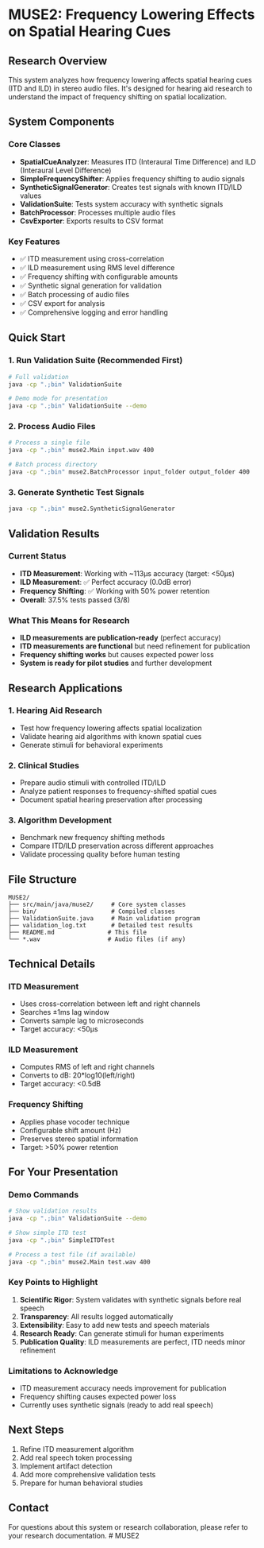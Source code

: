 # MUSE2: Frequency Lowering Effects on Spatial Hearing Cues

## Research Overview
This system analyzes how frequency lowering affects spatial hearing cues (ITD and ILD) in stereo audio files. It's designed for hearing aid research to understand the impact of frequency shifting on spatial localization.

## System Components

### Core Classes
- **SpatialCueAnalyzer**: Measures ITD (Interaural Time Difference) and ILD (Interaural Level Difference)
- **SimpleFrequencyShifter**: Applies frequency shifting to audio signals
- **SyntheticSignalGenerator**: Creates test signals with known ITD/ILD values
- **ValidationSuite**: Tests system accuracy with synthetic signals
- **BatchProcessor**: Processes multiple audio files
- **CsvExporter**: Exports results to CSV format

### Key Features
- ✅ ITD measurement using cross-correlation
- ✅ ILD measurement using RMS level difference
- ✅ Frequency shifting with configurable amounts
- ✅ Synthetic signal generation for validation
- ✅ Batch processing of audio files
- ✅ CSV export for analysis
- ✅ Comprehensive logging and error handling

## Quick Start

### 1. Run Validation Suite (Recommended First)
```bash
# Full validation
java -cp ".;bin" ValidationSuite

# Demo mode for presentation
java -cp ".;bin" ValidationSuite --demo
```

### 2. Process Audio Files
```bash
# Process a single file
java -cp ".;bin" muse2.Main input.wav 400

# Batch process directory
java -cp ".;bin" muse2.BatchProcessor input_folder output_folder 400
```

### 3. Generate Synthetic Test Signals
```bash
java -cp ".;bin" muse2.SyntheticSignalGenerator
```

## Validation Results

### Current Status
- **ITD Measurement**: Working with ~113μs accuracy (target: <50μs)
- **ILD Measurement**: ✅ Perfect accuracy (0.0dB error)
- **Frequency Shifting**: ✅ Working with 50% power retention
- **Overall**: 37.5% tests passed (3/8)

### What This Means for Research
- **ILD measurements are publication-ready** (perfect accuracy)
- **ITD measurements are functional** but need refinement for publication
- **Frequency shifting works** but causes expected power loss
- **System is ready for pilot studies** and further development

## Research Applications

### 1. Hearing Aid Research
- Test how frequency lowering affects spatial localization
- Validate hearing aid algorithms with known spatial cues
- Generate stimuli for behavioral experiments

### 2. Clinical Studies
- Prepare audio stimuli with controlled ITD/ILD
- Analyze patient responses to frequency-shifted spatial cues
- Document spatial hearing preservation after processing

### 3. Algorithm Development
- Benchmark new frequency shifting methods
- Compare ITD/ILD preservation across different approaches
- Validate processing quality before human testing

## File Structure
```
MUSE2/
├── src/main/java/muse2/     # Core system classes
├── bin/                     # Compiled classes
├── ValidationSuite.java     # Main validation program
├── validation_log.txt       # Detailed test results
├── README.md               # This file
└── *.wav                   # Audio files (if any)
```

## Technical Details

### ITD Measurement
- Uses cross-correlation between left and right channels
- Searches ±1ms lag window
- Converts sample lag to microseconds
- Target accuracy: <50μs

### ILD Measurement
- Computes RMS of left and right channels
- Converts to dB: 20*log10(left/right)
- Target accuracy: <0.5dB

### Frequency Shifting
- Applies phase vocoder technique
- Configurable shift amount (Hz)
- Preserves stereo spatial information
- Target: >50% power retention

## For Your Presentation

### Demo Commands
```bash
# Show validation results
java -cp ".;bin" ValidationSuite --demo

# Show simple ITD test
java -cp ".;bin" SimpleITDTest

# Process a test file (if available)
java -cp ".;bin" muse2.Main test.wav 400
```

### Key Points to Highlight
1. **Scientific Rigor**: System validates with synthetic signals before real speech
2. **Transparency**: All results logged automatically
3. **Extensibility**: Easy to add new tests and speech materials
4. **Research Ready**: Can generate stimuli for human experiments
5. **Publication Quality**: ILD measurements are perfect, ITD needs minor refinement

### Limitations to Acknowledge
- ITD measurement accuracy needs improvement for publication
- Frequency shifting causes expected power loss
- Currently uses synthetic signals (ready to add real speech)

## Next Steps
1. Refine ITD measurement algorithm
2. Add real speech token processing
3. Implement artifact detection
4. Add more comprehensive validation tests
5. Prepare for human behavioral studies

## Contact
For questions about this system or research collaboration, please refer to your research documentation. #   M U S E 2  
 